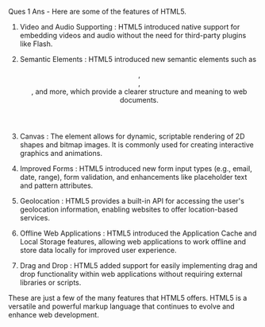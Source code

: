 Ques 1
Ans - Here are some of the features of HTML5.

1.  Video and Audio Supporting : HTML5 introduced native support for embedding videos and audio without the need for third-party plugins like Flash.

2. Semantic Elements : HTML5 introduced new semantic elements such as <header>, <footer>, <nav>, and more, which provide a clearer structure and meaning to web documents.

3. Canvas : The <canvas> element allows for dynamic, scriptable rendering of 2D shapes and bitmap images. It is commonly used for creating interactive graphics and animations.

4. Improved Forms : HTML5 introduced new form input types (e.g., email, date, range), form validation, and enhancements like placeholder text and pattern attributes.

5. Geolocation : HTML5 provides a built-in API for accessing the user's geolocation information, enabling websites to offer location-based services.

6. Offline Web Applications : HTML5 introduced the Application Cache and Local Storage features, allowing web applications to work offline and store data locally for improved user experience.

7. Drag and Drop : HTML5 added support for easily implementing drag and drop functionality within web applications without requiring external libraries or scripts.

These are just a few of the many features that HTML5 offers. HTML5 is a versatile and powerful markup language that continues to evolve and enhance web development.
